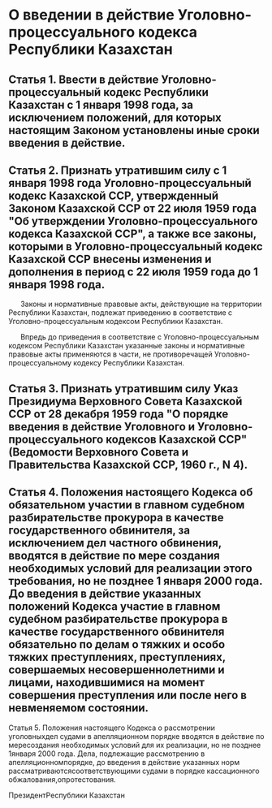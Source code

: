 # О введении в действие Уголовно-процессуального кодекса Республики Казахстан

## Статья 1. Ввести в действие Уголовно-процессуальный кодекс Республики Казахстан с 1 января 1998 года, за исключением положений, для которых настоящим Законом установлены иные сроки введения в действие.

## Статья 2. Признать утратившим силу с 1 января 1998 года Уголовно-процессуальный кодекс Казахской ССР, утвержденный Законом Казахской ССР от 22 июля 1959 года "Об утверждении Уголовно-процессуального кодекса Казахской ССР", а также все законы, которыми в Уголовно-процессуальный кодекс Казахской ССР внесены изменения и дополнения в период с 22 июля 1959 года до 1 января 1998 года.

      Законы и нормативные правовые акты, действующие на территории Республики Казахстан, подлежат приведению в соответствие с Уголовно-процессуальным кодексом Республики Казахстан.

      Впредь до приведения в соответствие с Уголовно-процессуальным кодексом Республики Казахстан указанные законы и нормативные правовые акты применяются в части, не противоречащей Уголовно-процессуальному кодексу Республики Казахстан.

## Статья 3. Признать утратившим силу Указ Президиума Верховного Совета Казахской ССР от 28 декабря 1959 года "О порядке введения в действие Уголовного и Уголовно-процессуального кодексов Казахской ССР" (Ведомости Верховного Совета и Правительства Казахской ССР, 1960 г., N 4).

## Статья 4. Положения настоящего Кодекса об обязательном участии в главном судебном разбирательстве прокурора в качестве государственного обвинителя, за исключением дел частного обвинения, вводятся в действие по мере создания необходимых условий для реализации этого требования, но не позднее 1 января 2000 года. До введения в действие указанных положений Кодекса участие в главном судебном разбирательстве прокурора в качестве государственного обвинителя обязательно по делам о тяжких и особо тяжких преступлениях, преступлениях, совершаемых несовершеннолетними и лицами, находившимися на момент совершения преступления или после него в невменяемом состоянии.

Статья 5. Положения настоящего Кодекса о рассмотрении уголовныхдел судами в апелляционном порядке вводятся в действие по мересоздания необходимых условий для их реализации, но не позднее 1января 2000 года. Дела, подлежащие рассмотрению в апелляционномпорядке, до введения в действие указанных норм рассматриваютсясоответствующими судами в порядке кассационного обжалования,опротестования.

ПрезидентРеспублики Казахстан

